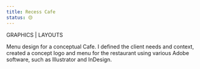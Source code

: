 ```yaml
---
title: Recess Cafe
status: 🟡
---
```


GRAPHICS | LAYOUTS

Menu design for a conceptual Cafe. I defined the client needs and context, created a concept logo and menu for the restaurant using various Adobe software, such as Illustrator and InDesign.




